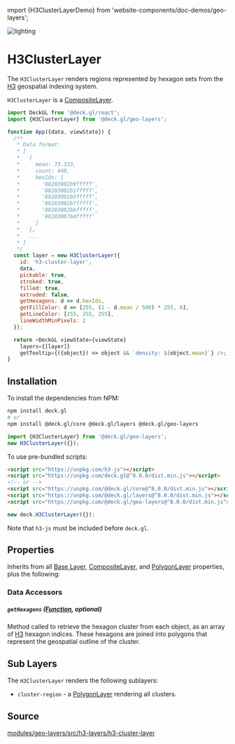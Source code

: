 import {H3ClusterLayerDemo} from 'website-components/doc-demos/geo-layers';

<H3ClusterLayerDemo />

<p class="badges">
  <img src="https://img.shields.io/badge/lighting-yes-blue.svg?style=flat-square" alt="lighting" />
</p>

# H3ClusterLayer

The `H3ClusterLayer` renders regions represented by hexagon sets from the [H3](https://h3geo.org/) geospatial indexing system.

`H3ClusterLayer` is a [CompositeLayer](/docs/api-reference/core/composite-layer.md).

```js
import DeckGL from '@deck.gl/react';
import {H3ClusterLayer} from '@deck.gl/geo-layers';

function App({data, viewState}) {
  /**
   * Data format:
   * [
   *   {
   *     mean: 73.333,
   *     count: 440,
   *     hexIds: [
   *       '88283082b9fffff',
   *       '88283082b1fffff',
   *       '88283082b5fffff',
   *       '88283082b7fffff',
   *       '88283082bbfffff',
   *       '882830876dfffff'
   *     ]
   *   },
   *   ...
   * ]
   */
  const layer = new H3ClusterLayer({
    id: 'h3-cluster-layer',
    data,
    pickable: true,
    stroked: true,
    filled: true,
    extruded: false,
    getHexagons: d => d.hexIds,
    getFillColor: d => [255, (1 - d.mean / 500) * 255, 0],
    getLineColor: [255, 255, 255],
    lineWidthMinPixels: 2
  });

  return <DeckGL viewState={viewState}
    layers={[layer]}
    getTooltip={({object}) => object && `density: ${object.mean}`} />;
}
```


## Installation

To install the dependencies from NPM:

```bash
npm install deck.gl
# or
npm install @deck.gl/core @deck.gl/layers @deck.gl/geo-layers
```

```js
import {H3ClusterLayer} from '@deck.gl/geo-layers';
new H3ClusterLayer({});
```

To use pre-bundled scripts:

```html
<script src="https://unpkg.com/h3-js"></script>
<script src="https://unpkg.com/deck.gl@^8.0.0/dist.min.js"></script>
<!-- or -->
<script src="https://unpkg.com/@deck.gl/core@^8.0.0/dist.min.js"></script>
<script src="https://unpkg.com/@deck.gl/layers@^8.0.0/dist.min.js"></script>
<script src="https://unpkg.com/@deck.gl/geo-layers@^8.0.0/dist.min.js"></script>
```

```js
new deck.H3ClusterLayer({});
```

Note that `h3-js` must be included before `deck.gl`.

## Properties

Inherits from all [Base Layer](/docs/api-reference/core/layer.md), [CompositeLayer](/docs/api-reference/core/composite-layer.md), and [PolygonLayer](/docs/api-reference/layers/polygon-layer.md) properties, plus the following:

### Data Accessors

##### `getHexagons` ([Function](/docs/developer-guide/using-layers.md#accessors), optional)

Method called to retrieve the hexagon cluster from each object, as an array of [H3](https://h3geo.org/) hexagon indices. These hexagons are joined into polygons that represent the geospatial outline of the cluster.


## Sub Layers

The `H3ClusterLayer` renders the following sublayers:

* `cluster-region` - a [PolygonLayer](/docs/api-reference/layers/column-layer.md) rendering all clusters.


## Source

[modules/geo-layers/src/h3-layers/h3-cluster-layer](https://github.com/visgl/deck.gl/tree/master/modules/geo-layers/src/h3-layers/h3-cluster-layer.js)

